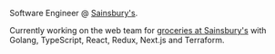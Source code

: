 Software Engineer @ [Sainsbury's](https://www.sainsburys.co.uk/).

Currently working on the web team for [groceries at Sainsbury's](https://www.sainsburys.co.uk/gol-ui/groceries) with Golang, TypeScript, React, Redux, Next.js and Terraform. 
